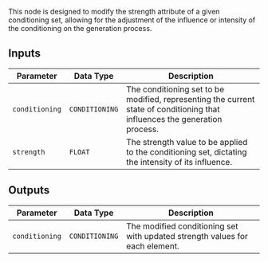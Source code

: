 This node is designed to modify the strength attribute of a given conditioning set, allowing for the adjustment of the influence or intensity of the conditioning on the generation process.

## Inputs

| Parameter | Data Type | Description |
|-----------|-------------|-------------|
| `conditioning` | `CONDITIONING` | The conditioning set to be modified, representing the current state of conditioning that influences the generation process. |
| `strength` | `FLOAT` | The strength value to be applied to the conditioning set, dictating the intensity of its influence. |

## Outputs

| Parameter | Data Type | Description |
|-----------|-------------|-------------|
| `conditioning` | `CONDITIONING` | The modified conditioning set with updated strength values for each element. |
